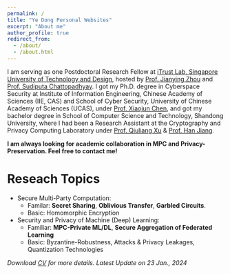 ```yaml
---
permalink: /
title: "Ye Dong Personal Websites"
excerpt: "About me"
author_profile: true
redirect_from: 
  - /about/
  - /about.html
---
```

I am serving as one Postdoctoral Research Fellow at [iTrust Lab, Singapore University of Technology and Design](https://itrust.sutd.edu.sg/), hosted by [Prof. Jianying Zhou](http://jianying.space/) and [Prof. Sudiputa Chattopadhyay](https://istd.sutd.edu.sg/people/faculty/sudipta-chattopadhyay/). 
I got my Ph.D. degree in Cyberspace Security at Institute of Information Engineering, Chinese Academy of Sciences (IIE, CAS) and School of Cyber Security, University of Chinese Academy of Sciences (UCAS), under [Prof. Xiaojun Chen](http://people.ucas.ac.cn/~0040771), and got my bachelor degree in School of Computer Science and Technology, Shandong University, where I had been a Research Assistant at the Cryptography and Privacy Computing Laboratory under [Prof. Qiuliang Xu](https://faculty.sdu.edu.cn/xuqiuliang/en/index/407176/list/index.htm) & [Prof. Han Jiang](http://www.en.sc.sdu.edu.cn/info/1028/1155.htm).

**I am always looking for academic collaboration in MPC and Privacy-Preservation. Feel free to contact me!**


Reseach Topics
======
- Secure Multi-Party Computation: 
  - Familar: **Secret Sharing**, **Oblivious Transfer**, **Garbled Circuits**. 
  - Basic: Homomorphic Encryption
- Security and Privacy of Machine (Deep) Learning:
  - Familiar: **MPC-Private ML/DL**, **Secure Aggregation of Federated Learning**
  - Basic: Byzantine-Robustness, Attacks & Privacy Leakages, Quantization
Technologies 


*Download [CV](/files/CV_YeDong.pdf) for more details. Latest Update on 23 Jan., 2024*

<div id="clustrmaps-widget" style="width: 200px; height: 200px;"></div>
<script type="text/javascript" id="clstr_globe" src="//clustrmaps.com/globe.js?d=myIcfSm6nSakALWRvGdSczeehrJkaaIW7KM0lXM24Iw"></script>
